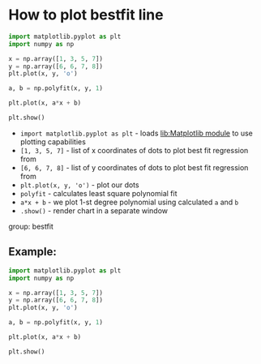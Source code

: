 # How to plot bestfit line

```python
import matplotlib.pyplot as plt
import numpy as np

x = np.array([1, 3, 5, 7])
y = np.array([6, 6, 7, 8])
plt.plot(x, y, 'o')

a, b = np.polyfit(x, y, 1)

plt.plot(x, a*x + b)

plt.show()
```

- `import matplotlib.pyplot as plt` - loads [lib:Matplotlib module](python-matplotlib/how-to-install-matplotlib-python-lib-in-ubuntu-ubuntuversion) to use plotting capabilities
- `[1, 3, 5, 7]` - list of x coordinates of dots to plot best fit regression from
- `[6, 6, 7, 8]` - list of y coordinates of dots to plot best fit regression from
- `plt.plot(x, y, 'o')` - plot our dots
- `polyfit` - calculates least square polynomial fit 
- `a*x + b` - we plot 1-st degree polynomial using calculated `a` and `b` 
- `.show()` - render chart in a separate window

group: bestfit

## Example: 
```python
import matplotlib.pyplot as plt
import numpy as np

x = np.array([1, 3, 5, 7])
y = np.array([6, 6, 7, 8])
plt.plot(x, y, 'o')

a, b = np.polyfit(x, y, 1)

plt.plot(x, a*x + b)

plt.show()
```

